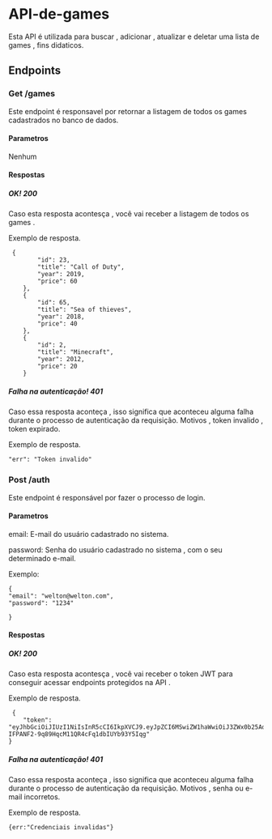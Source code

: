 # API-de-games

Esta API é utilizada para buscar , adicionar , atualizar e deletar uma lista de games , fins didaticos.
## Endpoints
### Get /games
Este endpoint é responsavel por retornar a listagem de todos os games cadastrados no banco de dados.
#### Parametros
Nenhum
#### Respostas
##### OK! 200
Caso esta resposta acontesça , você vai receber a listagem de todos os games .

Exemplo de resposta.
```
 {
        "id": 23,
        "title": "Call of Duty",
        "year": 2019,
        "price": 60
    },
    {
        "id": 65,
        "title": "Sea of thieves",
        "year": 2018,
        "price": 40
    },
    {
        "id": 2,
        "title": "Minecraft",
        "year": 2012,
        "price": 20
    }

```
##### Falha na autenticação! 401
Caso essa resposta aconteça , isso significa que aconteceu alguma falha durante o processo de autenticação da requisição. Motivos , token invalido , token expirado.

Exemplo de resposta.
```
"err": "Token invalido"

```



### Post /auth
Este endpoint é responsável por fazer o processo de login.
#### Parametros
email: E-mail do usuário cadastrado no sistema.

password: Senha do usuário cadastrado no sistema , com o seu determinado e-mail.

Exemplo:

```
{
"email": "welton@welton.com",
"password": "1234"

}
```

#### Respostas
##### OK! 200
Caso esta resposta acontesça , você vai receber o token JWT para conseguir acessar endpoints protegidos na API .

Exemplo de resposta.
```
 {
    "token": "eyJhbGciOiJIUzI1NiIsInR5cCI6IkpXVCJ9.eyJpZCI6MSwiZW1haWwiOiJ3ZWx0b25Ad2VsdG9uLmNvbSIsImlhdCI6MTY0MTgyODIxMywiZXhwIjoxNjQyMDAxMDEzfQ.DEqQ-IFPANF2-9q89HqcM11QR4cFq1dbIUYb93Y5Iqg"
}
```
##### Falha na autenticação! 401
Caso essa resposta aconteça , isso significa que aconteceu alguma falha durante o processo de autenticação da requisição. Motivos , senha ou e-mail incorretos.

Exemplo de resposta.
```
{err:"Credenciais invalidas"}

```
